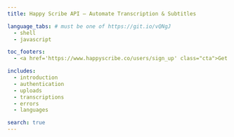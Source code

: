 ```yaml
---
title: Happy Scribe API – Automate Transcription & Subtitles

language_tabs: # must be one of https://git.io/vQNgJ
  - shell
  - javascript

toc_footers:
  - <a href='https://www.happyscribe.co/users/sign_up' class="cta">Get Started →</a>

includes:
  - introduction
  - authentication
  - uploads
  - transcriptions
  - errors
  - languages

search: true
---
```


